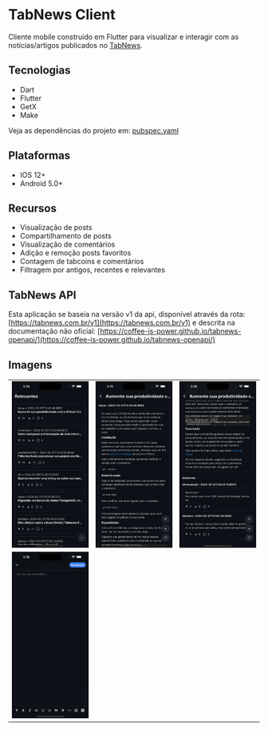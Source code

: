 # TabNews Client

Cliente mobile construído em Flutter para visualizar e interagir com as notícias/artigos publicados no [TabNews](https://tabnews.com.br).

## Tecnologias

* Dart
* Flutter
* GetX
* Make

Veja as dependências do projeto em: [pubspec.yaml](https://github.com/softyesti/tabnews_client/blob/main/pubspec.yaml)

## Plataformas

* IOS 12+
* Android 5.0+

## Recursos

* Visualização de posts
* Compartilhamento de posts
* Visualização de comentários
* Adição e remoção posts favoritos
* Contagem de tabcoins e comentários
* Filtragem por antigos, recentes e relevantes

## TabNews API

Esta aplicação se baseia na versão v1 da api, disponível através da rota: [https://tabnews.com.br/v1](https://tabnews.com.br/v1) e descrita na documentação não oficial: [https://coffee-is-power.github.io/tabnews-openapi/](https://coffee-is-power.github.io/tabnews-openapi/)

## Imagens

<table>
  <tr>
    <td>
      <img src="image/README/1709151624959.png" alt="" width="260px" />
    </td>
    <td>
      <img src="image/README/1709151645633.png" alt="" width="260px" />
    </td>
    <td>
      <img src="image/README/1709151652453.png" alt="" width="260px" />
    </td>
  </tr>
  <tr>
    <td>
      <img src="image/README/1709151657361.png" alt="" width="260px" />
    </td>
  </tr>
</table>
